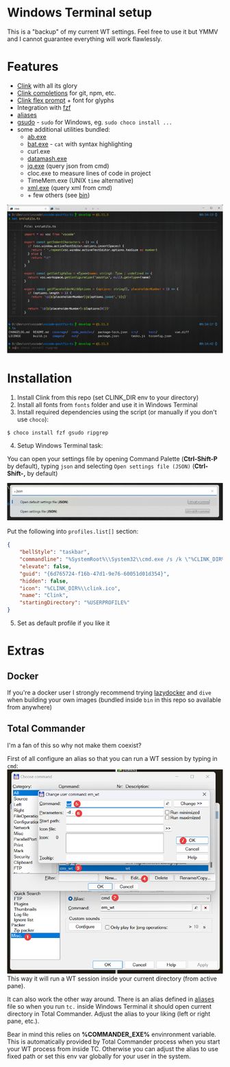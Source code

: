 # Windows Terminal setup

This is a "backup" of my current WT settings. Feel free to use it but YMMV and I cannot guarantee everything will work flawlessly.

# Features

- [Clink](https://github.com/chrisant996/clink) with all its glory
- [Clink completions](https://github.com/chrisant996/clink-completions) for git, npm, etc.
- [Clink flex prompt](https://github.com/chrisant996/clink-flex-prompt) + font for glyphs
- Integration with [fzf](https://github.com/chrisant996/clink-fzf)
- [aliases](aliases)
- [gsudo](https://github.com/gerardog/gsudo) - `sudo` for Windows, eg. `sudo choco install ...`
- some additional utilities bundled:
  - [ab.exe](https://en.wikipedia.org/wiki/ApacheBench)
  - [bat.exe](https://github.com/sharkdp/bat) - `cat` with syntax highlighting
  - curl.exe
  - [datamash.exe](https://www.gnu.org/software/datamash/)
  - [jq.exe](https://stedolan.github.io/jq/tutorial/) (query json from cmd)
  - cloc.exe to measure lines of code in project
  - TimeMem.exe (UNIX `time` alternative)
  - [xml.exe](http://xmlstar.sourceforge.net/doc/UG/ch04.html) (query xml from cmd)
  - \+ few others (see [bin](bin))

![image](screenshot.png)

# Installation

1. Install Clink from this repo (set CLINK_DIR env to your directory)
2. Install all fonts from `fonts` folder and use it in Windows Terminal
3. Install required dependencies using the script (or manually if you don't use `choco`):
```shell
$ choco install fzf gsudo ripgrep
```
4. Setup Windows Terminal task: 

You can open your settings file by opening Command Palette (**Ctrl-Shift-P** by default), typing `json` and selecting `Open settings file (JSON)` (**Ctrl-Shift-,** by default)

![settings](settings-file.png)

Put the following into `profiles.list[]` section:
```json
{
    "bellStyle": "taskbar",
    "commandline": "%SystemRoot%\\System32\\cmd.exe /s /k \"%CLINK_DIR%\\clink_x64.exe inject --profile %CLINK_DIR%\\profile\"",
    "elevate": false,
    "guid": "{6d765724-f16b-47d1-9e76-60051d01d354}",
    "hidden": false,
    "icon": "%CLINK_DIR%\\clink.ico",
    "name": "Clink",
    "startingDirectory": "%USERPROFILE%"
}
```

5. Set as default profile if you like it

# Extras

## Docker

If you're a docker user I strongly recommend trying [lazydocker](https://github.com/jesseduffield/lazydocker) and `dive` when building your own images (bundled inside `bin` in this repo so available from anywhere)

## Total Commander

I'm a fan of this so why not make them coexist?

First of all configure an alias so that you can run a WT session by typing in `cmd`:
![configuration](total-commander.png)
This way it will run a WT session inside your current directory (from active pane).

It can also work the other way around. There is an alias defined in [aliases](aliases) file so when you run `tc.` inside Windows Terminal it should open current directory in Total Commander.
Adjust the alias to your liking (left or right pane, etc.).

Bear in mind this relies on **%COMMANDER_EXE%** envinronment variable. This is automatically provided by Total Commander process when you start your WT process from inside TC. Otherwise you can adjust the alias to use fixed path or set this env var globally for your user in the system.